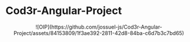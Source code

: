﻿# Cod3r-Angular-Project

<div align='center'>
![OIP](https://github.com/jossuel-js/Cod3r-Angular-Project/assets/84153809/1f3ae392-2811-42d8-84ba-c6d7b3c7bd65)
</div>

